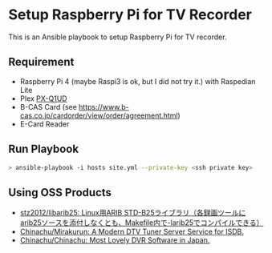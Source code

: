 # Setup Raspberry Pi for TV Recorder

This is an Ansible playbook to setup Raspberry Pi for TV recorder.

## Requirement

- Raspberry Pi 4 (maybe Raspi3 is ok, but I did not try it.) with Raspedian Lite
- Plex [PX-Q1UD](http://www.plex-net.co.jp/product/px-q1ud/)
- B-CAS Card (see https://www.b-cas.co.jp/cardorder/view/order/agreement.html)
- E-Card Reader

## Run Playbook

```bash
> ansible-playbook -i hosts site.yml --private-key <ssh private key>
```

## Using OSS Products
- [stz2012/libarib25: Linux用ARIB STD\-B25ライブラリ（各録画ツールにarib25ソースを添付しなくとも、Makefile内で\-larib25でコンパイルできる）](https://github.com/stz2012/libarib25)
- [Chinachu/Mirakurun: A Modern DTV Tuner Server Service for ISDB\.](https://github.com/Chinachu/Mirakurun)
- [Chinachu/Chinachu: Most Lovely DVR Software in Japan\.](https://github.com/Chinachu/Chinachu)
